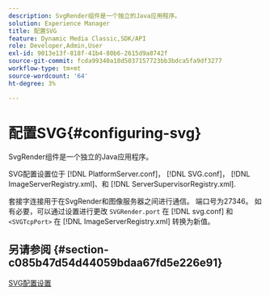 ```yaml
---
description: SvgRender组件是一个独立的Java应用程序。
solution: Experience Manager
title: 配置SVG
feature: Dynamic Media Classic,SDK/API
role: Developer,Admin,User
exl-id: 9013e13f-818f-41b4-80b6-2615d9a8742f
source-git-commit: fcda99340a18d5037157723bb3bdca5fa9df3277
workflow-type: tm+mt
source-wordcount: '64'
ht-degree: 3%

---
```


# 配置SVG{#configuring-svg}

SvgRender组件是一个独立的Java应用程序。

SVG配置设置位于 [!DNL PlatformServer.conf]， [!DNL SVG.conf]， [!DNL ImageServerRegistry.xml]、和 [!DNL ServerSupervisorRegistry.xml].

套接字连接用于在SvgRender和图像服务器之间进行通信。 端口号为27346。 如有必要，可以通过设置进行更改 `SVGRender.port` 在 [!DNL svg.conf] 和 `<SVGTcpPort>` 在 [!DNL ImageServerRegistry.xml] 转换为新值。

## 另请参阅 {#section-c085b47d54d44059bdaa67fd5e226e91}

[SVG配置设置](../../../is-api/image-serving-api-ref/c-configuration-and-administration/c-server-settings/r-svg.md#reference-232104868b2d4af9a4ac9c87552c0bb5)
